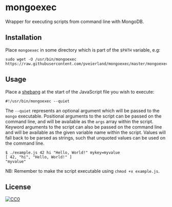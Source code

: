 # mongoexec

Wrapper for executing scripts from command line with MongoDB.

## Installation

Place `mongoexec` in some directory which is part of the `$PATH` variable, e.g:

```
sudo wget -O /usr/bin/mongoexec https://raw.githubusercontent.com/pveierland/mongoexec/master/mongoexec
```

## Usage

Place a [shebang](https://en.wikipedia.org/wiki/Shebang_(Unix)) at the start of the JavaScript file you wish to execute:

```
#!/usr/bin/mongoexec --quiet
```

The `--quiet` represents an optional argument which will be passed to the `mongo` executable. Positional arguments to the script can be passed on the command line, and will be available as the `args` array within the script. Keyword arguments to the script can also be passed on the command line and will be available as the given variable name within the script. Values will fall back to be parsed as strings, such that unquoted values can be used on the command line.

```
$ ./example.js 42 hi "Hello, World!" mykey=myvalue
[ 42, "hi", "Hello, World!" ]
"myvalue"
```

NB: Remember to make the script executable using `chmod +x example.js`.

## License

[![CC0](https://i.creativecommons.org/p/zero/1.0/88x31.png)](https://creativecommons.org/publicdomain/zero/1.0/)